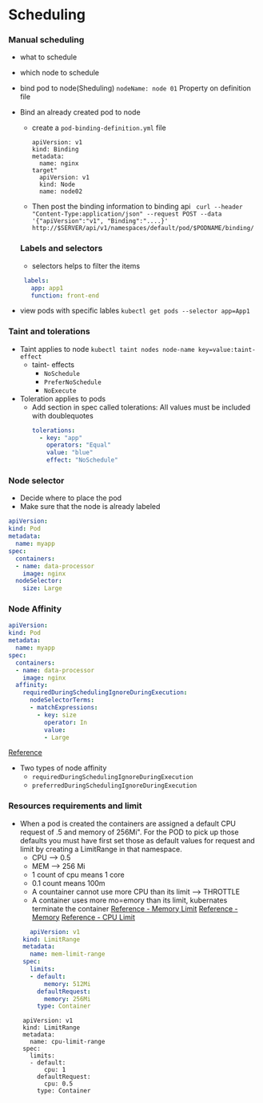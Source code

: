 # Scheduling

### Manual scheduling
- what to schedule
- which node to schedule
- bind pod to node(Sheduling) `nodeName: node 01` Property on definition file
- Bind an already created pod to node
  - create a `pod-binding-definition.yml` file
    ```ymml
    apiVersion: v1
    kind: Binding
    metadata:
      name: nginx
    target"
      apiVersion: v1
      kind: Node
      name: node02
    ```
  
  - Then post the binding information to binding api
  ` curl --header "Content-Type:application/json" --request POST --data '{"apiVersion":"v1", "Binding":"....}' http://$SERVER/api/v1/namespaces/default/pod/$PODNAME/binding/`
  
  ### Labels and selectors
  - selectors helps to filter the items
   ```yml
    labels:
      app: app1
      function: front-end
   ```
- view pods with specific lables `kubectl get pods --selector app=App1`
### Taint and tolerations
- Taint applies to node `kubectl taint nodes node-name key=value:taint-effect`
  - taint- effects
    - `NoSchedule`
    - `PreferNoSchedule`
    - `NoExecute`
- Toleration applies to pods
  - Add section in spec called tolerations: All values must be included with doublequotes
    ```yml
    tolerations:
      - key: "app"
        operators: "Equal"
        value: "blue"
        effect: "NoSchedule"
    ```
 
### Node selector
- Decide where to place the pod
- Make sure that the node is already labeled 

```yml
apiVersion: 
kind: Pod
metadata:
  name: myapp
spec:
  containers:
  - name: data-processor
    image: nginx
  nodeSelector:
    size: Large
```

### Node Affinity
```yml
apiVersion: 
kind: Pod
metadata:
  name: myapp
spec:
  containers:
  - name: data-processor
    image: nginx
  affinity:
    requiredDuringSchedulingIgnoreDuringExecution:
      nodeSelectorTerms:
      - matchExpressions:
        - key: size
          operator: In
          value:
          - Large
```
[Reference](https://kubernetes.io/docs/concepts/scheduling-eviction/assign-pod-node/)
- Two types of node affinity
  - `requiredDuringSchedulingIgnoreDuringExecution`
  - `preferredDuringSchedulingIgnoreDuringExecution`


### Resources requirements and limit
- When a pod is created the containers are assigned a default CPU request of .5 and memory of 256Mi". For the POD to pick up those defaults you must have first set those as default values for request and limit by creating a LimitRange in that namespace.
  - CPU --> 0.5
  - MEM --> 256 Mi
  - 1 count of cpu means 1 core
  - 0.1 count means 100m
  - A countainer cannot use more CPU than its limit --> THROTTLE
  - A container uses more mo=emory than its limit, kubernates terminate the container
  [Reference - Memory Limit](https://kubernetes.io/docs/tasks/administer-cluster/manage-resources/memory-default-namespace/)
  [Reference - Memory](https://kubernetes.io/docs/tasks/configure-pod-container/assign-memory-resource)
  [Reference - CPU Limit](https://kubernetes.io/docs/tasks/administer-cluster/manage-resources/cpu-default-namespace/)
```yml
      apiVersion: v1
    kind: LimitRange
    metadata:
      name: mem-limit-range
    spec:
      limits:
      - default:
          memory: 512Mi
        defaultRequest:
          memory: 256Mi
        type: Container
```
```
    apiVersion: v1
    kind: LimitRange
    metadata:
      name: cpu-limit-range
    spec:
      limits:
      - default:
          cpu: 1
        defaultRequest:
          cpu: 0.5
        type: Container
```
  
 
